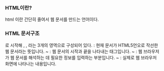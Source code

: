 ### HTML이란?
html 이란 간단히 줄여서 웹 문서를 만드는 언어이다.

### HTML 문서구조
<!DOCTYPE html>로 시작해 <html>, <head>, <body>라는 3개의 영역으로 구성되어 있다.           
<!DOCTYPE html> : 현재 문서가 HTML5언오로 작선한 웹 문서라는 뜻입니다.                  
<html> ~ </html> : 웹 문서의 시작과 끝을 나타내는 태그입니다.               
<head> ~ </head> : 웹 브라우저가 웹 문서를 해석하는 데 필요한 정보를 입력하는 부분입니다.               
<body> ~ </body> : 실제로 웹 브라우저 화면에 나타나는 내용입니다.               

